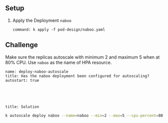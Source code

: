 
## Setup

1. Apply the Deployment `naboo`

    ```terminal:execute
    command: k apply -f pod-design/naboo.yaml
    ```

## Challenge

Make sure the replicas autoscale with minimum 2 and maximum 5 when at 80% CPU.  Use `naboo` as the name of HPA resource.

```examiner:execute-test
name: deploy-naboo-autoscale
title: Has the naboo deployment been configured for autoscaling?
autostart: true
```

<div style="margin-top: 5em;"></div>

```section:begin
title: Solution
```

  ```bash
  k autoscale deploy naboo --name=naboo --min=2 --max=5 --cpu-percent=80
  ```

```section:end
```
